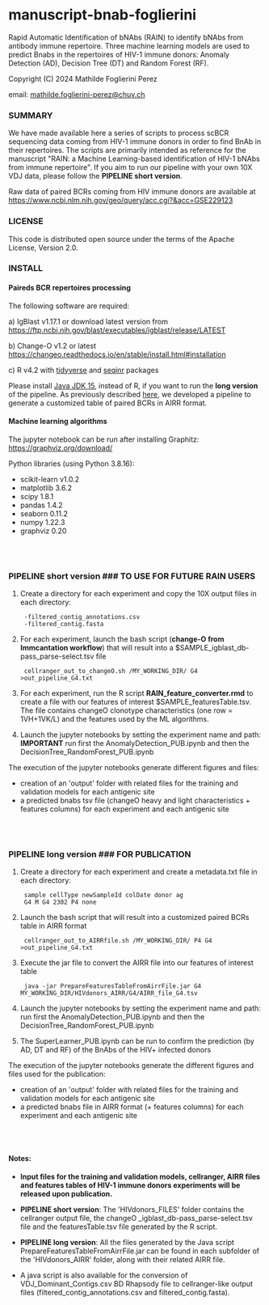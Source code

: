# manuscript-bnab-foglierini

Rapid Automatic Identification of bNAbs (RAIN) to identify bNAbs from antibody immune repertoire.
Three machine learning models are used to predict Bnabs in the repertoires of HIV-1 immune donors: Anomaly Detection (AD), Decision Tree (DT) and Random Forest (RF).

Copyright (C) 2024  Mathilde Foglierini Perez

email: mathilde.foglierini-perez@chuv.ch

### SUMMARY ###

We have made available here a series of scripts to process scBCR sequencing data coming from HIV-1 immune donors in order to find BnAb in their repertoires. 
The scripts are primarily intended as reference for the manuscript "RAIN: a Machine Learning-based identification of HIV-1 bNAbs from immune repertoire".
If you aim to run our pipeline with your own 10X VDJ data, please follow the **PIPELINE short version**.

Raw data of paired BCRs coming from HIV immune donors are available at https://www.ncbi.nlm.nih.gov/geo/query/acc.cgi?&acc=GSE229123


### LICENSE ###

This code is distributed open source under the terms of the Apache License, Version 2.0.


### INSTALL ###

#### Paireds BCR repertoires processing 

The following software are required:

a) IgBlast v1.17.1  or download latest version from https://ftp.ncbi.nih.gov/blast/executables/igblast/release/LATEST

b) Change-O v1.2 or latest https://changeo.readthedocs.io/en/stable/install.html#installation 

c) R v4.2 with [tidyverse](https://www.tidyverse.org/) and [seqinr](https://cran.r-project.org/web/packages/seqinr/index.html) packages


Please install [Java JDK 15](https://www.oracle.com/java/technologies/javase/jdk15-archive-downloads.html), instead of R, if you want to run the **long version** of the pipeline. As previously described [here](https://github.com/MathildeFogPerez/manuscript-rep-phad/tree/main), we developed a pipeline to generate a customized table of paired BCRs in AIRR format.


#### Machine learning algorithms

The jupyter notebook can be run after installing Graphitz: https://graphviz.org/download/

Python libraries (using Python 3.8.16):
- scikit-learn v1.0.2
- matplotlib 3.6.2
- scipy 1.8.1
- pandas 1.4.2
- seaborn 0.11.2  
- numpy 1.22.3
- graphviz 0.20
 



<br/><br/>

### PIPELINE short version ### TO USE FOR FUTURE RAIN USERS

1. Create a directory for each experiment and copy the 10X output files in each directory:

        -filtered_contig_annotations.csv
        -filtered_contig.fasta

2. For each experiment, launch the bash script (**change-O from Immcantation workflow**) that will result into a $SAMPLE_igblast_db-pass_parse-select.tsv file

        cellranger_out_to_changeO.sh /MY_WORKING_DIR/ G4 >out_pipeline_G4.txt


3. For each experiment, run the R script **RAIN_feature_converter.rmd** to create a file with our features of interest $SAMPLE_featuresTable.tsv. 
   The file contains changeO clonotype characteristics (one row = 1VH+1VK/L) and the features used by the ML algorithms. 


4. Launch the jupyter notebooks by setting the experiment name and path: **IMPORTANT** run first the AnomalyDetection_PUB.ipynb and then the DecisionTree_RandomForest_PUB.ipynb

The execution of the jupyter notebooks generate different figures and files:
 * creation of an 'output' folder with related files for the training and validation models for each antigenic site
 * a predicted bnabs tsv file (changeO heavy and light characteristics + features columns) for each experiment and each antigenic site

 <br/><br/>

 ### PIPELINE long version ### FOR PUBLICATION

1. Create a directory for each experiment and create a metadata.txt file in each directory:

        sample cellType newSampleId colDate donor ag
        G4 M G4 2302 P4 none

2. Launch the bash script that will result into a customized paired BCRs table in AIRR format

        cellranger_out_to_AIRRfile.sh /MY_WORKING_DIR/ P4 G4 >out_pipeline_G4.txt


3. Execute the jar file to convert the AIRR file into our features of interest table

        java -jar PrepareFeaturesTableFromAirrFile.jar G4 MY_WORKING_DIR/HIVdonors_AIRR/G4/AIRR_file_G4.tsv

4. Launch the jupyter notebooks by setting the experiment name and path: run first the AnomalyDetection_PUB.ipynb and then the DecisionTree_RandomForest_PUB.ipynb
   
5. The SuperLearner_PUB.ipynb can be run to confirm the prediction (by AD, DT and RF) of the BnAbs of the HIV+ infected donors

The execution of the jupyter notebooks generate the different figures and files used for the publication:
 * creation of an 'output' folder with related files for the training and validation models for each antigenic site
 * a predicted bnabs file in AIRR format (+ features columns) for each experiment and each antigenic site

   
<br/><br/>


#### Notes:

* **Input files for the training and validation models, cellranger, AIRR files and features tables of HIV-1 immune donors experiments will be released upon publication.**
  
* **PIPELINE short version**: The 'HIVdonors_FILES' folder contains the cellranger output file, the changeO _igblast_db-pass_parse-select.tsv file and the featuresTable.tsv file generated by the R script.
* **PIPELINE long version**: All the files generated by the Java script PrepareFeaturesTableFromAirrFile.jar can be found in each subfolder of the 'HIVdonors_AIRR' folder, along with their related AIRR file.
* A java script is also available for the conversion of VDJ_Dominant_Contigs.csv BD Rhapsody file to cellranger-like output files (filtered_contig_annotations.csv and filtered_contig.fasta).

 


